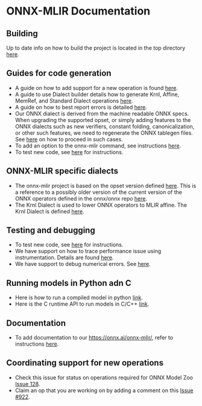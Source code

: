 <!--- SPDX-License-Identifier: Apache-2.0 -->

# ONNX-MLIR Documentation

## Building

Up to date info on how to build the project is located in the top directory [here](../README.md).

## Guides for code generation
* A guide on how to add support for a new operation is found [here](docs/HowToAddAnOperation.md).
* A guide to use Dialect builder details how to generate Krnl, Affine, MemRef, and Standard Dialect operations [here](docs/LoweringCode.md).
* A guide on how to best report errors is detailed [here](docs/ErrorHandling.md).
* Our ONNX dialect is derived from the machine readable ONNX specs. When upgrading the supported opset, or simply adding features to the ONNX dialects such as new verifiers, constant folding, canonicalization, or other such features, we need to regenerate the ONNX tablegen files. See [here](docs/ImportONNXDefs.md) on how to proceed in such cases.
* To add an option to the onnx-mlir command, see instructions [here](docs/Options.md).
* To test new code, see [here](docs/Testing.md) for instructions.

## ONNX-MLIR specific dialects

* The onnx-mlir project is based on the opset version defined [here](docs/Dialects/onnx.md). This is a reference to a possibly older version of the current version of the ONNX operators defined in the onnx/onnx repo [here](https://github.com/onnx/onnx/blob/master/docs/Operators.md).
* The Krnl Dialect is used to lower ONNX operators to MLIR affine. The Krnl Dialect is defined [here](docs/Dialects/krnl.md).

## Testing and debugging

* To test new code, see [here](docs/Testing.md) for instructions.
* We have support on how to trace performance issue using instrumentation. Details are found [here](docs/Instrumentation.md).
* We have support to debug numerical errors. See [here](docs/DebuggingNumericalError.md).

## Running models in Python adn C

* Here is how to run a compiled model in python [link](docs/UsingPyRuntime.md).
* Here is the C runtime API to run models in C/C++ [link](http://onnx.ai/onnx-mlir/doxygen_html/OnnxMlirRuntime/index.html).

## Documentation

* To add documentation to our https://onnx.ai/onnx-mlir/, refer to instructions [here](docs/Documentation.md).

## Coordinating support for new operations

* Check this issue for status on operations required for ONNX Model Zoo [Issue 128](#128).
* Claim an op that you are working on by adding a comment on this [Issue #922](#922).

